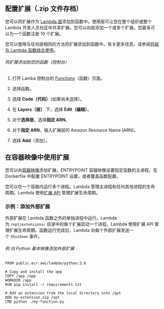 ## 配置扩展（.zip 文件存档）

您可以将扩展作为 [Lambda 层](https://docs.amazonaws.cn/lambda/latest/dg/configuration-layers.html)添加到函数中。使用层可让您在整个组织或整个 Lambda 开发人员社区中共享扩展。您可以向层添加一个或多个扩展。您最多可以为一个函数注册 10 个扩展。

您可以使用与任何层相同的方法将扩展添加到函数中。有关更多信息，请参阅[将层与 Lambda 函数结合使用](https://docs.amazonaws.cn/lambda/latest/dg/invocation-layers.html)。

###### 将扩展添加到您的函数（控制台）

1. 打开 Lamba 控制台的 [Functions](https://console.amazonaws.cn/lambda/home#/functions)（函数）页面。
    
2. 选择函数。
    
3. 选择 **Code（代码）**（如果尚未选择）。
    
4. 在 **Layers（层）** 下，选择 **Edit（编辑）**。
    
5. 对于**选择层**，选择**指定 ARN**。
    
6. 对于**指定 ARN**，输入扩展层的 Amazon Resource Name (ARN)。
    
7. 选择 **Add**（添加）。
    

## 在容器映像中使用扩展

您可以向[容器映像](https://docs.amazonaws.cn/lambda/latest/dg/images-create.html)添加扩展。ENTRYPOINT 容器映像设置指定函数的主进程。在 Dockerfile 中配置 ENTRYPOINT 设置，或者覆盖函数配置。

您可以在一个容器内运行多个进程。Lambda 管理主进程和任何其他进程的生命周期。Lambda 使用[扩展 API](https://docs.amazonaws.cn/lambda/latest/dg/runtimes-extensions-api.html) 管理扩展生命周期。

### 示例：添加外部扩展

外部扩展在 Lambda 函数之外的单独进程中运行。Lambda 为 `/opt/extensions/` 目录中的每个扩展启动一个进程。Lambda 使用扩展 API 管理扩展生命周期。函数运行完成后，Lambda 向每个外部扩展发送一个 `Shutdown` 事件。

###### 例 向 Python 基本映像添加外部扩展
``` shell
FROM public.ecr.aws/lambda/python:3.8

# Copy and install the app
COPY /app /app
WORKDIR /app
RUN pip install -r requirements.txt

# Add an extension from the local directory into /opt
ADD my-extension.zip /opt
CMD python ./my-function.py    
```
